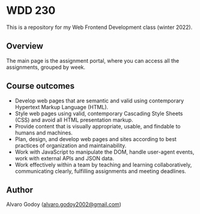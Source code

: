 # WDD 230
This is a repository for my Web Frontend Development class (winter 2022).

## Overview
The main page is the assignment portal, where you can access all the assignments, grouped by week.

## Course outcomes
- Develop web pages that are semantic and valid using contemporary Hypertext Markup Language (HTML).
- Style web pages using valid, contemporary Cascading Style Sheets (CSS) and avoid all HTML presentation markup.
- Provide content that is visually appropriate, usable, and findable to humans and machines.
- Plan, design, and develop web pages and sites according to best practices of organization and maintainability.
- Work with JavaScript to manipulate the DOM, handle user-agent events, work with external APIs and JSON data.
- Work effectively within a team by teaching and learning collaboratively, communicating clearly, fulfilling assignments and meeting deadlines.

## Author
Alvaro Godoy (alvaro.godoy2002@gmail.com)
